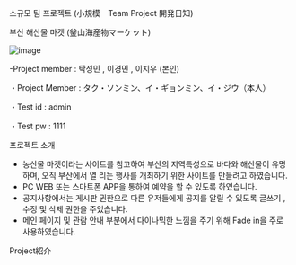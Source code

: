 소규모 팀 프로젝트 (小規模　Team Project 開発日知)　

부산 해산물 마켓 (釜山海産物マーケット)

![image](https://github.com/user-attachments/assets/a54f1312-6971-453a-9898-ca21a436b0fd)

  -Project member : 탁성민 , 이경민 , 이지우 (본인)
  
  
・Project Member : タク・ソンミン、イ・ギョンミン、イ・ジウ（本人）

・Test id : admin

・Test pw : 1111


프로젝트 소개

- 농산물 마켓이라는 사이트를 참고하여 부산의 지역특성으로 바다와 해산물이 유명하며, 오직 부산에서 열 
  리는 행사를 개최하기 위한 사이트를 만들려고 하였습니다.
- PC WEB 또는 스마트폰 APP을 통하여 예약을 할 수 있도록 하였습니다.
- 공지사항에서는 게시판 권한으로 다른 유저들에게 공지를 알릴 수 있도록 글쓰기 , 수정 및 삭제 권한을    주었습니다.
- 메인 페이지 및 관람 안내 부분에서 다이나믹한 느낌을 주기 위해 Fade in을 주로 사용하였습니다.

Project紹介
